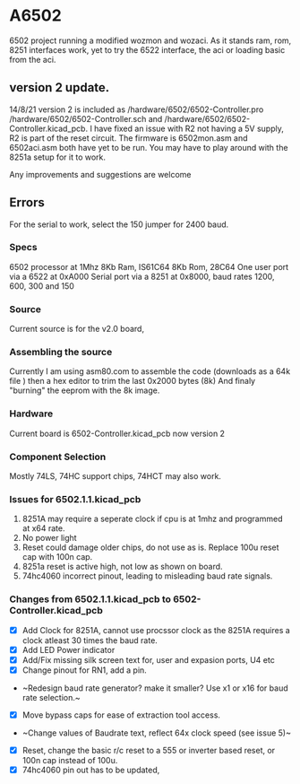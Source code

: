 # A6502
 6502 project running a modified wozmon and wozaci.
 As it stands ram, rom, 8251 interfaces work, yet to try the 6522 interface, the aci or loading basic from the aci.
  
 ## version 2 update.
 14/8/21 version 2 is included as /hardware/6502/6502-Controller.pro /hardware/6502/6502-Controller.sch and /hardware/6502/6502-Controller.kicad_pcb.
 I have fixed an issue with R2 not having a 5V supply, R2 is part of the reset circuit.
 The firmware is 6502mon.asm and 6502aci.asm both have yet to be run.
 You may have to play around with the 8251a setup for it to work.
 
 Any improvements and suggestions are welcome

 ## Errors
  For the serial to work, select the 150 jumper for 2400 baud. 

 ### Specs
 6502 processor at 1Mhz
 8Kb Ram, IS61C64
 8Kb Rom, 28C64
 One user port via a 6522 at 0xA000
 Serial port via a 8251 at 0x8000, baud rates 1200, 600, 300 and 150
 
 ### Source
 Current source is for the v2.0 board, 
 
 ### Assembling the source
 Currently I am using asm80.com to assemble the code (downloads as a 64k file ) then a hex editor to trim the last 0x2000 bytes (8k)
 And finaly "burning" the eeprom with the 8k image.

 ### Hardware
 Current board is 6502-Controller.kicad_pcb now version 2

 ### Component Selection
 Mostly 74LS, 74HC support chips, 74HCT may also work.

 ### Issues for 6502.1.1.kicad_pcb
 1.  8251A may require a seperate clock if cpu is at 1mhz and programmed at x64 rate.
 2.  No power light 
 3.  Reset could damage older chips, do not use as is. Replace 100u reset cap with 100n cap.
 4.  8251a reset is active high, not low as shown on board.
 5.  74hc4060 incorrect pinout, leading to misleading baud rate signals.

 ### Changes from 6502.1.1.kicad_pcb to 6502-Controller.kicad_pcb
 - [x]  Add Clock for 8251A, cannot use procssor clock as the 8251A requires a clock atleast 30 times the baud rate. 
 - [x]  Add LED Power indicator 
 - [x]  Add/Fix missing silk screen text for, user and expasion ports, U4 etc 
 - [x]  Change pinout for RN1, add a pin. 
 -  ~Redesign baud rate generator? make it smaller? Use x1 or x16 for baud rate selection.~
 - [x]  Move bypass caps for ease of extraction tool access. 
 - ~Change values of Baudrate text, reflect 64x clock speed (see issue 5)~
 - [x]  Reset, change the basic r/c reset to a 555 or inverter based reset, or 100n cap instead of 100u. 
 - [x]  74hc4060 pin out has to be updated, 
